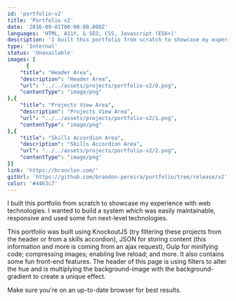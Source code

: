 ```yaml
---
id: 'portfolio-v2'
title: 'Portfolio v2'
date: '2016-09-01T00:00:00.000Z'
languages: 'HTML, A11Y, & SEO, CSS, Javascript (ES6+)'
description: 'I built this portfolio from scratch to showcase my experience with web technologies. I wanted to build a system which was easily maintainable, responsive and used some fun next-level technologies.'
type: 'Internal'
status: 'Unavailable'
images: [
      {
	"title": "Header Area",
	"description": "Header Area",
	"url": "../../assets/projects/portfolio-v2/0.png",
	"contentType": "image/png"
},{
	"title": "Projects View Area",
	"description": "Projects View Area",
	"url": "../../assets/projects/portfolio-v2/1.png",
	"contentType": "image/png"
},{
	"title": "Skills Accordion Area",
	"description": "Skills Accordion Area",
	"url": "../../assets/projects/portfolio-v2/2.png",
	"contentType": "image/png"
}]
link: 'https://branclon.com/'
gitUrl: 'https://github.com/brandon-pereira/portfolio/tree/release/v2'
color: '#4463c7'
---
```


I built this portfolio from scratch to showcase my experience with web technologies. I wanted to build a system which was easily maintainable, responsive and used some fun next-level technologies.

This portfolio was built using KnockoutJS (try filtering these projects from the header or from a skills accordion), JSON for storing content (this information and more is coming from an ajax request), Gulp for minifying code; compressing images; enabling live reload; and more. It also contains some fun front-end features. The header of this page is using filters to alter the hue and is multiplying the background-image with the background-gradient to create a unique effect.

Make sure you're on an up-to-date browser for best results.
